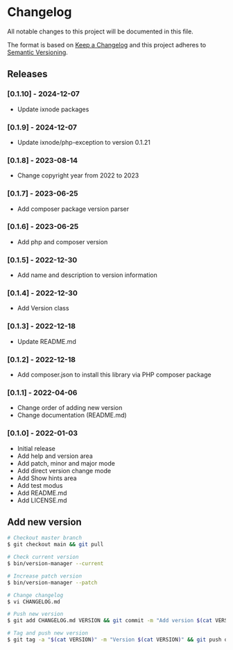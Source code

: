 # Changelog

All notable changes to this project will be documented in this file.

The format is based on [Keep a Changelog](http://keepachangelog.com/en/1.0.0/)
and this project adheres to [Semantic Versioning](http://semver.org/spec/v2.0.0.html).

## Releases

### [0.1.10] - 2024-12-07

* Update ixnode packages

### [0.1.9] - 2024-12-07

* Update ixnode/php-exception to version 0.1.21

### [0.1.8] - 2023-08-14

* Change copyright year from 2022 to 2023

### [0.1.7] - 2023-06-25

* Add composer package version parser

### [0.1.6] - 2023-06-25

* Add php and composer version

### [0.1.5] - 2022-12-30

* Add name and description to version information

### [0.1.4] - 2022-12-30

* Add Version class

### [0.1.3] - 2022-12-18

* Update README.md

### [0.1.2] - 2022-12-18

* Add composer.json to install this library via PHP composer package

### [0.1.1] - 2022-04-06

* Change order of adding new version
* Change documentation (README.md)

### [0.1.0] - 2022-01-03

* Initial release
* Add help and version area
* Add patch, minor and major mode
* Add direct version change mode
* Add Show hints area
* Add test modus
* Add README.md
* Add LICENSE.md

## Add new version

```bash
# Checkout master branch
$ git checkout main && git pull

# Check current version
$ bin/version-manager --current

# Increase patch version
$ bin/version-manager --patch

# Change changelog
$ vi CHANGELOG.md

# Push new version
$ git add CHANGELOG.md VERSION && git commit -m "Add version $(cat VERSION)" && git push

# Tag and push new version
$ git tag -a "$(cat VERSION)" -m "Version $(cat VERSION)" && git push origin "$(cat VERSION)"
```
